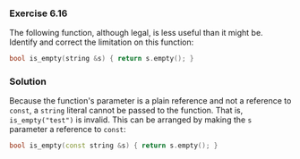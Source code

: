 ### Exercise 6.16

The following function, although legal, is less useful than it might be.
Identify and correct the limitation on this function:

```cpp
bool is_empty(string &s) { return s.empty(); }
```

### Solution

Because the function's parameter is a plain reference and not a reference to
`const`, a `string` literal cannot be passed to the function. That is,
`is_empty("test")` is invalid. This can be arranged by making the `s` parameter
a reference to `const`:

```cpp
bool is_empty(const string &s) { return s.empty(); }
```
